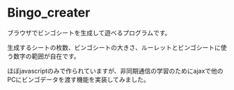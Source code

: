 # Bingo_creater
  ブラウザでビンゴシートを生成して遊べるプログラムです。
  
  生成するシートの枚数、ビンゴシートの大きさ、ルーレットとビンゴシートに使う数字の範囲が自在です。
  
  ほぼjavascriptのみで作られていますが、非同期通信の学習のためにajaxで他のPCにビンゴデータを渡す機能を実装してみました。
  
